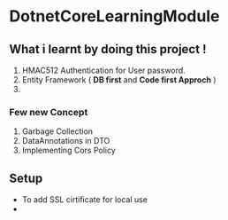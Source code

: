 # DotnetCoreLearningModule
<h2> What i learnt by doing this project !</h2>
<ol>
  <li>HMAC512 Authentication for User password.</li>
  <li>Entity Framework ( <b>DB first</b> and <b>Code first Approch</b> )</li>
  <li></li>
</ol>

<h3>Few new Concept</h3>
<ol>
  <li>Garbage Collection</li>
  <li>DataAnnotations in DTO</li>
  <li>Implementing Cors Policy</li>
</ol>

<h2>Setup</h2>
<ul>
  <li>To add SSL cirtificate for local use</li>
  <li></li>
</ul>

